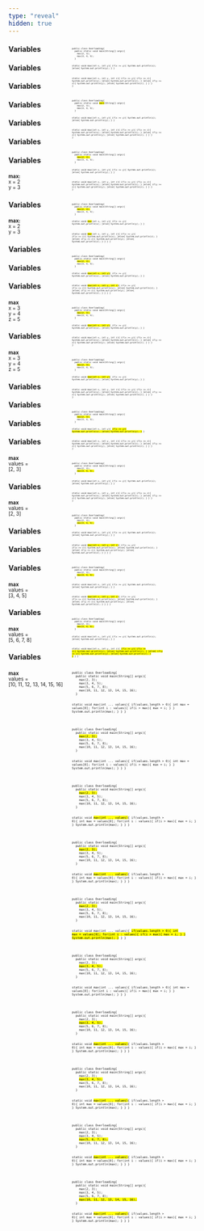 ```yaml
---
type: "reveal"
hidden: true
---
```


<section>
  <div style="float: right; width: 75%">
    <pre class="stretch" style="font-size: .36em"><code class="java">public class Overloading{
  public static void main(String[] args){
    max(2, 3);
    max(3, 4, 5);
  }

  static void max(int x, int y){
    if(x >= y){
      System.out.println(x);
    }else{
      System.out.println(y);
    }
  }

  static void max(int x, int y, int z){
    if(x >= y){
      if(x >= z){
        System.out.println(x);
      }else{
        System.out.println(z);
      }
    }else{
      if(y >= z){
        System.out.println(y);
      }else{
        System.out.println(z);
      }
    }
  }
}</code></pre>
  </div>
  <div style="width: 25%">
    <h4>Variables</h4>
    <p style="font-size: .7em"></p>
  </div>
</section>


<section>
  <div style="float: right; width: 75%">
    <pre class="stretch" style="font-size: .36em"><code class="java">public class Overloading{
  public static void <mark>main</mark>(String[] args){
    max(2, 3);
    max(3, 4, 5);
  }

  static void max(int x, int y){
    if(x >= y){
      System.out.println(x);
    }else{
      System.out.println(y);
    }
  }

  static void max(int x, int y, int z){
    if(x >= y){
      if(x >= z){
        System.out.println(x);
      }else{
        System.out.println(z);
      }
    }else{
      if(y >= z){
        System.out.println(y);
      }else{
        System.out.println(z);
      }
    }
  }
}</code></pre>
  </div>
  <div style="width: 25%">
    <h4>Variables</h4>
    <p style="font-size: .7em"></p>
  </div>
</section>


<section>
  <div style="float: right; width: 75%">
    <pre class="stretch" style="font-size: .36em"><code class="java">public class Overloading{
  public static void main(String[] args){
    <mark>max(2, 3);</mark>
    max(3, 4, 5);
  }

  static void max(int x, int y){
    if(x >= y){
      System.out.println(x);
    }else{
      System.out.println(y);
    }
  }

  static void max(int x, int y, int z){
    if(x >= y){
      if(x >= z){
        System.out.println(x);
      }else{
        System.out.println(z);
      }
    }else{
      if(y >= z){
        System.out.println(y);
      }else{
        System.out.println(z);
      }
    }
  }
}</code></pre>
  </div>
  <div style="width: 25%">
    <h4>Variables</h4>
    <p style="font-size: .7em"></p>
  </div>
</section>


<section>
  <div style="float: right; width: 75%">
    <pre class="stretch" style="font-size: .36em"><code class="java">public class Overloading{
  public static void main(String[] args){
    <mark>max(2, 3);</mark>
    max(3, 4, 5);
  }

  static void <mark>max</mark>(int x, int y){
    if(x >= y){
      System.out.println(x);
    }else{
      System.out.println(y);
    }
  }

  static void <mark>max</mark>(int x, int y, int z){
    if(x >= y){
      if(x >= z){
        System.out.println(x);
      }else{
        System.out.println(z);
      }
    }else{
      if(y >= z){
        System.out.println(y);
      }else{
        System.out.println(z);
      }
    }
  }
}</code></pre>
  </div>
  <div style="width: 25%">
    <h4>Variables</h4>
    <p style="font-size: .7em"></p>
  </div>
</section>


<section>
  <div style="float: right; width: 75%">
    <pre class="stretch" style="font-size: .36em"><code class="java">public class Overloading{
  public static void main(String[] args){
    <mark>max(2, 3);</mark>
    max(3, 4, 5);
  }

  static void <mark>max(int x, int y)</mark>{
    if(x >= y){
      System.out.println(x);
    }else{
      System.out.println(y);
    }
  }

  static void <mark>max(int x, int y, int z)</mark>{
    if(x >= y){
      if(x >= z){
        System.out.println(x);
      }else{
        System.out.println(z);
      }
    }else{
      if(y >= z){
        System.out.println(y);
      }else{
        System.out.println(z);
      }
    }
  }
}</code></pre>
  </div>
  <div style="width: 25%">
    <h4>Variables</h4>
    <p style="font-size: .7em"></p>
  </div>
</section>


<section>
  <div style="float: right; width: 75%">
    <pre class="stretch" style="font-size: .36em"><code class="java">public class Overloading{
  public static void main(String[] args){
    <mark>max(2, 3);</mark>
    max(3, 4, 5);
  }

  static void <mark>max(int x, int y)</mark>{
    if(x >= y){
      System.out.println(x);
    }else{
      System.out.println(y);
    }
  }

  static void max(int x, int y, int z){
    if(x >= y){
      if(x >= z){
        System.out.println(x);
      }else{
        System.out.println(z);
      }
    }else{
      if(y >= z){
        System.out.println(y);
      }else{
        System.out.println(z);
      }
    }
  }
}</code></pre>
  </div>
  <div style="width: 25%">
    <h4>Variables</h4>
    <p style="font-size: .7em"></p>
  </div>
</section>


<section>
  <div style="float: right; width: 75%">
    <pre class="stretch" style="font-size: .36em"><code class="java">public class Overloading{
  public static void main(String[] args){
    <mark>max(2, 3);</mark>
    max(3, 4, 5);
  }

  static void <mark>max(int x, int y)</mark>{
    if(x >= y){
      System.out.println(x);
    }else{
      System.out.println(y);
    }
  }

  static void max(int x, int y, int z){
    if(x >= y){
      if(x >= z){
        System.out.println(x);
      }else{
        System.out.println(z);
      }
    }else{
      if(y >= z){
        System.out.println(y);
      }else{
        System.out.println(z);
      }
    }
  }
}</code></pre>
  </div>
  <div style="width: 25%">
    <h4>Variables</h4>
    <p style="font-size: .7em"><b>max:</b><br>x = 2<br>y = 3</p>
  </div>
</section>


<section>
  <div style="float: right; width: 75%">
    <pre class="stretch" style="font-size: .36em"><code class="java">public class Overloading{
  public static void main(String[] args){
    <mark>max(2, 3);</mark>
    max(3, 4, 5);
  }

  static void max(int x, int y){
    <mark>if(x >= y){
      System.out.println(x);
    }else{
      System.out.println(y);
    }</mark>
  }

  static void max(int x, int y, int z){
    if(x >= y){
      if(x >= z){
        System.out.println(x);
      }else{
        System.out.println(z);
      }
    }else{
      if(y >= z){
        System.out.println(y);
      }else{
        System.out.println(z);
      }
    }
  }
}</code></pre>
  </div>
  <div style="width: 25%">
    <h4>Variables</h4>
    <p style="font-size: .7em"><b>max:</b><br>x = 2<br>y = 3</p>
  </div>
</section>

<section>
  <div style="float: right; width: 75%">
    <pre class="stretch" style="font-size: .36em"><code class="java">public class Overloading{
  public static void main(String[] args){
    max(2, 3);
    <mark>max(3, 4, 5);</mark>
  }

  static void max(int x, int y){
    if(x >= y){
      System.out.println(x);
    }else{
      System.out.println(y);
    }
  }

  static void max(int x, int y, int z){
    if(x >= y){
      if(x >= z){
        System.out.println(x);
      }else{
        System.out.println(z);
      }
    }else{
      if(y >= z){
        System.out.println(y);
      }else{
        System.out.println(z);
      }
    }
  }
}</code></pre>
  </div>
  <div style="width: 25%">
    <h4>Variables</h4>
    <p style="font-size: .7em"></p>
  </div>
</section>

<section>
  <div style="float: right; width: 75%">
    <pre class="stretch" style="font-size: .36em"><code class="java">public class Overloading{
  public static void main(String[] args){
    max(2, 3);
    <mark>max(3, 4, 5);</mark>
  }

  static void max(int x, int y){
    if(x >= y){
      System.out.println(x);
    }else{
      System.out.println(y);
    }
  }

  static void <mark>max(int x, int y, int z)</mark>{
    if(x >= y){
      if(x >= z){
        System.out.println(x);
      }else{
        System.out.println(z);
      }
    }else{
      if(y >= z){
        System.out.println(y);
      }else{
        System.out.println(z);
      }
    }
  }
}</code></pre>
  </div>
  <div style="width: 25%">
    <h4>Variables</h4>
    <p style="font-size: .7em"></p>
  </div>
</section>


<section>
  <div style="float: right; width: 75%">
    <pre class="stretch" style="font-size: .36em"><code class="java">public class Overloading{
  public static void main(String[] args){
    max(2, 3);
    <mark>max(3, 4, 5);</mark>
  }

  static void max(int x, int y){
    if(x >= y){
      System.out.println(x);
    }else{
      System.out.println(y);
    }
  }

  static void <mark>max(int x, int y, int z)</mark>{
    if(x >= y){
      if(x >= z){
        System.out.println(x);
      }else{
        System.out.println(z);
      }
    }else{
      if(y >= z){
        System.out.println(y);
      }else{
        System.out.println(z);
      }
    }
  }
}</code></pre>
  </div>
  <div style="width: 25%">
    <h4>Variables</h4>
    <p style="font-size: .7em"><b>max</b><br>x = 3<br>y = 4<br>z = 5</p>
  </div>
</section>


<section>
  <div style="float: right; width: 75%">
    <pre class="stretch" style="font-size: .36em"><code class="java">public class Overloading{
  public static void main(String[] args){
    max(2, 3);
    <mark>max(3, 4, 5);</mark>
  }

  static void max(int x, int y){
    if(x >= y){
      System.out.println(x);
    }else{
      System.out.println(y);
    }
  }

  static void max(int x, int y, int z){
    <mark>if(x >= y){
      if(x >= z){
        System.out.println(x);
      }else{
        System.out.println(z);
      }
    }else{
      if(y >= z){
        System.out.println(y);
      }else{
        System.out.println(z);
      }
    }</mark>
  }
}</code></pre>
  </div>
  <div style="width: 25%">
    <h4>Variables</h4>
    <p style="font-size: .7em"><b>max</b><br>x = 3<br>y = 4<br>z = 5</p>
  </div>
</section>


<section>
  <div style="float: right; width: 75%">
    <pre class="stretch" style="font-size: .5em"><code class="java">public class Overloading{
  public static void main(String[] args){
    max(2, 3);
    max(3, 4, 5);
    max(5, 6, 7, 8);
    max(10, 11, 12, 13, 14, 15, 16);
  }

  static void max(int ... values){
    if(values.length > 0){
      int max = values[0];
      for(int i : values){
        if(i > max){
          max = i;
        }
      }
      System.out.println(max);
    }
  }
}</code></pre>
  </div>
  <div style="width: 25%">
    <h4>Variables</h4>
    <p style="font-size: .7em"></p>
  </div>
</section>


<section>
  <div style="float: right; width: 75%">
    <pre class="stretch" style="font-size: .5em"><code class="java">public class Overloading{
  public static void main(String[] args){
    <mark>max(2, 3);</mark>
    max(3, 4, 5);
    max(5, 6, 7, 8);
    max(10, 11, 12, 13, 14, 15, 16);
  }

  static void max(int ... values){
    if(values.length > 0){
      int max = values[0];
      for(int i : values){
        if(i > max){
          max = i;
        }
      }
      System.out.println(max);
    }
  }
}</code></pre>
  </div>
  <div style="width: 25%">
    <h4>Variables</h4>
    <p style="font-size: .7em"></p>
  </div>
</section>


<section>
  <div style="float: right; width: 75%">
    <pre class="stretch" style="font-size: .5em"><code class="java">public class Overloading{
  public static void main(String[] args){
    <mark>max(2, 3);</mark>
    max(3, 4, 5);
    max(5, 6, 7, 8);
    max(10, 11, 12, 13, 14, 15, 16);
  }

  static void <mark>max(int ... values)</mark>{
    if(values.length > 0){
      int max = values[0];
      for(int i : values){
        if(i > max){
          max = i;
        }
      }
      System.out.println(max);
    }
  }
}</code></pre>
  </div>
  <div style="width: 25%">
    <h4>Variables</h4>
    <p style="font-size: .7em"></p>
  </div>
</section>


<section>
  <div style="float: right; width: 75%">
    <pre class="stretch" style="font-size: .5em"><code class="java">public class Overloading{
  public static void main(String[] args){
    <mark>max(2, 3);</mark>
    max(3, 4, 5);
    max(5, 6, 7, 8);
    max(10, 11, 12, 13, 14, 15, 16);
  }

  static void <mark>max(int ... values)</mark>{
    if(values.length > 0){
      int max = values[0];
      for(int i : values){
        if(i > max){
          max = i;
        }
      }
      System.out.println(max);
    }
  }
}</code></pre>
  </div>
  <div style="width: 25%">
    <h4>Variables</h4>
    <p style="font-size: .7em"><b>max</b><br>values =<br>[2, 3]</p>
  </div>
</section>


<section>
  <div style="float: right; width: 75%">
    <pre class="stretch" style="font-size: .5em"><code class="java">public class Overloading{
  public static void main(String[] args){
    <mark>max(2, 3);</mark>
    max(3, 4, 5);
    max(5, 6, 7, 8);
    max(10, 11, 12, 13, 14, 15, 16);
  }

  static void max(int ... values){
    <mark>if(values.length > 0){
      int max = values[0];
      for(int i : values){
        if(i > max){
          max = i;
        }
      }
      System.out.println(max);
    }</mark>
  }
}</code></pre>
  </div>
  <div style="width: 25%">
    <h4>Variables</h4>
    <p style="font-size: .7em"><b>max</b><br>values =<br>[2, 3]</p>
  </div>
</section>


<section>
  <div style="float: right; width: 75%">
    <pre class="stretch" style="font-size: .5em"><code class="java">public class Overloading{
  public static void main(String[] args){
    max(2, 3);
    <mark>max(3, 4, 5);</mark>
    max(5, 6, 7, 8);
    max(10, 11, 12, 13, 14, 15, 16);
  }

  static void max(int ... values){
    if(values.length > 0){
      int max = values[0];
      for(int i : values){
        if(i > max){
          max = i;
        }
      }
      System.out.println(max);
    }
  }
}</code></pre>
  </div>
  <div style="width: 25%">
    <h4>Variables</h4>
    <p style="font-size: .7em"></p>
  </div>
</section>


<section>
  <div style="float: right; width: 75%">
    <pre class="stretch" style="font-size: .5em"><code class="java">public class Overloading{
  public static void main(String[] args){
    max(2, 3);
    <mark>max(3, 4, 5);</mark>
    max(5, 6, 7, 8);
    max(10, 11, 12, 13, 14, 15, 16);
  }

  static void <mark>max(int ... values)</mark>{
    if(values.length > 0){
      int max = values[0];
      for(int i : values){
        if(i > max){
          max = i;
        }
      }
      System.out.println(max);
    }
  }
}</code></pre>
  </div>
  <div style="width: 25%">
    <h4>Variables</h4>
    <p style="font-size: .7em"></p>
  </div>
</section>

<section>
  <div style="float: right; width: 75%">
    <pre class="stretch" style="font-size: .5em"><code class="java">public class Overloading{
  public static void main(String[] args){
    max(2, 3);
    <mark>max(3, 4, 5);</mark>
    max(5, 6, 7, 8);
    max(10, 11, 12, 13, 14, 15, 16);
  }

  static void <mark>max(int ... values)</mark>{
    if(values.length > 0){
      int max = values[0];
      for(int i : values){
        if(i > max){
          max = i;
        }
      }
      System.out.println(max);
    }
  }
}</code></pre>
  </div>
  <div style="width: 25%">
    <h4>Variables</h4>
    <p style="font-size: .7em"><b>max</b><br>values =<br>[3, 4, 5]</p>
  </div>
</section>


<section>
  <div style="float: right; width: 75%">
    <pre class="stretch" style="font-size: .5em"><code class="java">public class Overloading{
  public static void main(String[] args){
    max(2, 3);
    max(3, 4, 5);
    <mark>max(5, 6, 7, 8);</mark>
    max(10, 11, 12, 13, 14, 15, 16);
  }

  static void <mark>max(int ... values)</mark>{
    if(values.length > 0){
      int max = values[0];
      for(int i : values){
        if(i > max){
          max = i;
        }
      }
      System.out.println(max);
    }
  }
}</code></pre>
  </div>
  <div style="width: 25%">
    <h4>Variables</h4>
    <p style="font-size: .7em"><b>max</b><br>values =<br>[5, 6, 7, 8]</p>
  </div>
</section>



<section>
  <div style="float: right; width: 75%">
    <pre class="stretch" style="font-size: .5em"><code class="java">public class Overloading{
  public static void main(String[] args){
    max(2, 3);
    max(3, 4, 5);
    max(5, 6, 7, 8);
    <mark>max(10, 11, 12, 13, 14, 15, 16);</mark>
  }

  static void <mark>max(int ... values)</mark>{
    if(values.length > 0){
      int max = values[0];
      for(int i : values){
        if(i > max){
          max = i;
        }
      }
      System.out.println(max);
    }
  }
}</code></pre>
  </div>
  <div style="width: 25%">
    <h4>Variables</h4>
    <p style="font-size: .7em"><b>max</b><br>values =<br>[10, 11, 12, 13, 14, 15, 16]</p>
  </div>
</section>
